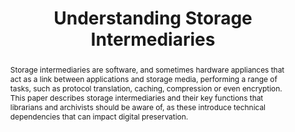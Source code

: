 ---
abstract: 'Storage intermediaries are software, and sometimes hardware appliances
  that act as a link between applications and storage media, performing a range of
  tasks, such as protocol translation, caching, compression or even encryption. This
  paper describes storage intermediaries and their key functions that librarians and
  archivists should be aware of, as these introduce technical dependencies that can
  impact digital preservation.

  '
creators:
- Brower, Don
- Hockx-Yu, Helen
date: null
document_url: https://services.phaidra.univie.ac.at/api/object/o:1424895/download
grand_parent: iPRES
institutions:
- University of Notre Dame
keywords:
- archival storage
- storage gateway
- cloud storage
- tape storage
- digital preservation
- redundancy
- diversification
landing_page_url: https://phaidra.univie.ac.at/o:1424895
language: eng
layout: publication
license: CC BY 4.0 International
notes_url: null
parent: iPRES 2021
presentation_url: null
publication_type: paper
size: 205974
source_name: iPRES
title: Understanding Storage Intermediaries
year: 2021
---